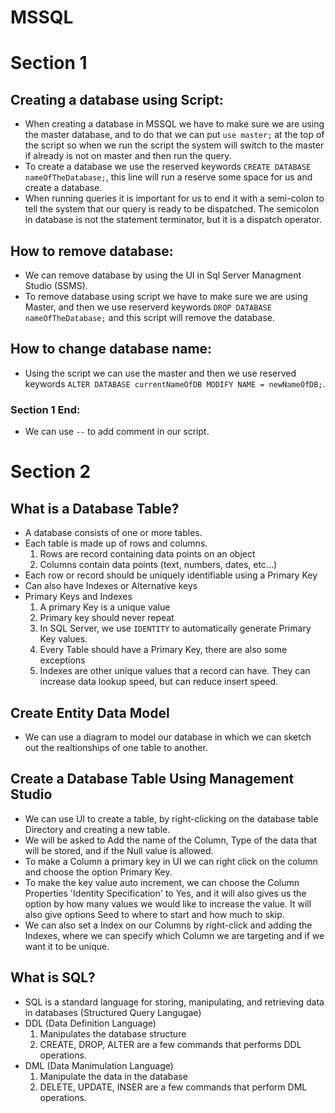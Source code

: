 # MSSQL
# Section 1
## Creating a database using Script:
- When creating a database in MSSQL we have to make sure we are using the master database, and to do that we can put `use master;` at the top of the script so when we run the script the system will switch to the master if already is not on master and then run the query.
- To create a database we use the reserved keywords `CREATE DATABASE nameOfTheDatabase;`, this line will run a reserve some space for us and create a database.
- When running queries it is important for us to end it with a semi-colon to tell the system that our query is ready to be dispatched. The semicolon in database is not the statement terminator, but it is a dispatch operator.

## How to remove database:
- We can remove database by using the UI in Sql Server Managment Studio (SSMS).
- To remove database using script we have to make sure we are using Master, and then we use reserverd keywords `DROP DATABASE nameOfTheDatabase;` and this script will remove the database.

## How to change database name:
- Using the script we can use the master and then we use reserved keywords `ALTER DATABASE currentNameOfDB MODIFY NAME = newNameOfDB;`.

### Section 1 End:
- We can use `--` to add comment in our script.

# Section 2
## What is a Database Table?
- A database consists of one or more tables.
- Each table is made up of rows and columns.
    1. Rows are record containing data points on an object
    2. Columns contain data points (text, numbers, dates, etc...)
- Each row or record should be uniquely identifiable using a Primary Key
- Can also have Indexes or Alternative keys
- Primary Keys and Indexes
    1. A primary Key is a unique value
    2. Primary key should never repeat
    3. In SQL Server, we use `IDENTITY` to automatically generate Primary Key values.
    4. Every Table should have a Primary Key, there are also some exceptions
    5. Indexes are other unique values that a record can have. They can increase data lookup speed, but can reduce insert speed.

## Create Entity Data Model
- We can use a diagram to model our database in which we can sketch out the realtionships of one table to another.

## Create a Database Table Using Management Studio
- We can use UI to create a table, by right-clicking on the database table Directory and creating a new table.
- We will be asked to Add the name of the Column, Type of the data that will be stored, and if the Null value is allowed.
- To make a Column a primary key in UI we can right click on the column and choose the option Primary Key.
- To make the key value auto increment, we can choose the Column Properties 'Identity Specification' to Yes, and it will also gives us the option by how many values we would like to increase the value. It will also give options Seed to where to start and how much to skip.
- We can also set a Index on our Columns by right-click and adding the Indexes, where we can specify which Column we are targeting and if we want it to be unique.

## What is SQL?
- SQL is a standard language for storing, manipulating, and retrieving data in databases (Structured Query Langugae)
- DDL (Data Definition Language)
    1. Manipulates the database structure
    2. CREATE, DROP, ALTER are a few commands that performs DDL operations.
- DML (Data Manimulation Language)
    1. Manipulate the data in the database
    2. DELETE, UPDATE, INSER are a few commands that perform DML operations.